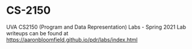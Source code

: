 # CS-2150
UVA CS2150 (Program and Data Representation) Labs - Spring 2021
Lab writeups can be found at https://aaronbloomfield.github.io/pdr/labs/index.html
